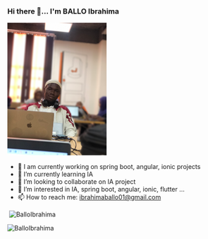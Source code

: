 ### Hi there 👋... I'm BALLO Ibrahima
<!-- ![Profil](moi.png "Ibrahima BALLO") -->
<img src="moi.png"  height="300"  alt="Ibrahima BALLO" />

- 🔭 I am currently working on spring boot, angular, ionic projects
- 🌱 I’m currently learning IA
- 👯 I’m looking to collaborate on IA project
- 👀 I’m interested in IA, spring boot, angular, ionic, flutter ...
- 📫 How to reach me: ibrahimaballo01@gmail.com

<p>&nbsp;<img align="center" src="https://github-readme-stats.vercel.app/api?username=BalloIbrahima&show_icons=true&locale=en" alt="BalloIbrahima" /></p>
<p align="left"> <img src="https://komarev.com/ghpvc/?username=BalloIbrahima&label=Profile%20views&color=0e75b6&style=flat" alt="BalloIbrahima" /> </p>

<!--
**BalloIbrahima/BalloIbrahima** is a ✨ _special_ ✨ repository because its `README.md` (this file) appears on your GitHub profile.

Here are some ideas to get you started:

- 🔭 I’m currently working on ...
- 🌱 I’m currently learning ...
- 👯 I’m looking to collaborate on ...
- 🤔 I’m looking for help with ...
- 💬 Ask me about ...
- 📫 How to reach me: ...
- 😄 Pronouns: ...
- ⚡ Fun fact: ...
-->
